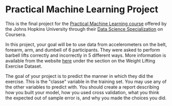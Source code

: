 Practical Machine Learning Project
==================================

This is the final project for the [Practical Machine Learning course][1] offered by the Johns Hopkins University through their [Data Science Specialization][2] on Coursera.

In this project, your goal will be to use data from accelerometers on the belt, forearm, arm, and dumbell of 6 participants. They were asked to perform barbell lifts correctly and incorrectly in 5 different ways. More information is available from the website [here](http://groupware.les.inf.puc-rio.br/har) under the section on the Weight Lifting Exercise Dataset. 

The goal of your project is to predict the manner in which they did the exercise. This is the "classe" variable in the training set. You may use any of the other variables to predict with. You should create a report describing how you built your model, how you used cross validation, what you think the expected out of sample error is, and why you made the choices you did.

[1]:https://www.coursera.org/course/predmachlearn
[2]:https://www.coursera.org/specialization/jhudatascience/1?utm_medium=listingPage
